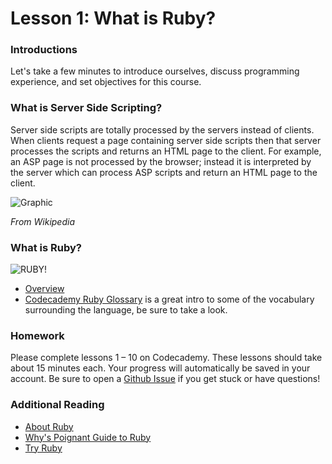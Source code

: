 # Lesson 1: What is Ruby?

### Introductions

Let's take a few minutes to introduce ourselves, discuss programming experience, and set objectives for this course.

### What is Server Side Scripting?

Server side scripts are totally processed by the servers instead of clients. When clients request a page containing server side scripts then that server processes the scripts and returns an HTML page to the client. For example, an ASP page is not processed by the browser; instead it is interpreted by the server which can process ASP scripts and return an HTML page to the client.

![Graphic](http://upload.wikimedia.org/wikipedia/commons/thumb/4/4f/Scheme_dynamic_page_en.svg/800px-Scheme_dynamic_page_en.svg.png)

*From Wikipedia*

### What is Ruby?

![RUBY!](https://www.ruby-lang.org/images/header-ruby-logo.png)

- [Overview](http://www.codecademy.com/courses/ruby-beginner-en-d1Ylq/0/1)
- [Codecademy Ruby Glossary](http://www.codecademy.com/glossary/ruby) is a great intro to some of the vocabulary surrounding the language, be sure to take a look.

### Homework

Please complete lessons 1 – 10 on Codecademy. These lessons should take about 15 minutes each. Your progress will automatically be saved in your account. Be sure to open a [Github Issue](https://github.com/uhlenbrock/MU-IMS-422-522/issues) if you get stuck or have questions!

### Additional Reading

- [About Ruby](https://www.ruby-lang.org/en/about/)
- [Why's Poignant Guide to Ruby](http://mislav.uniqpath.com/poignant-guide/)
- [Try Ruby](http://tryruby.org/)
